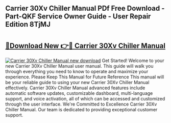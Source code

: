 ## Carrier 30Xv Chiller Manual PDf Free Download - Part-QKF Service Owner Guide - User Repair Edition 8TjMJ

# <h2><a href="http://bc27675.oget.top/?id=Carrier+30Xv+Chiller+Manual">🔗Download New 👉🔴 Carrier 30Xv Chiller Manual</a></h2>

[![Carrier 30Xv Chiller Manual new download](https://i.imgur.com/5g1atiW.png)](http://bc27675.oget.top/?id=Carrier+30Xv+Chiller+Manual)
Get Started! Welcome to your new Carrier 30Xv Chiller Manual user manual. This guide will walk you through everything you need to know to operate and maximize your experience. Please Keep This Manual for Future Reference This manual will be your reliable guide to using your new Carrier 30Xv Chiller Manual effectively. Carrier 30Xv Chiller Manual advanced features include automatic software updates, customizable dashboard, multi-language support, and voice activation, all of which can be accessed and customized through the user interface. We're Committed to Excellence Carrier 30Xv Chiller Manual. Our team is dedicated to providing exceptional customer support.
